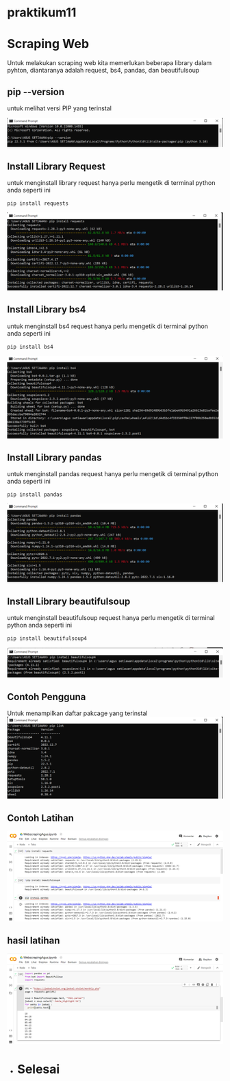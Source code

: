 # praktikum11 
# Scraping Web
Untuk melakukan scraping web kita memerlukan beberapa library dalam pyhton, diantaranya adalah request, bs4, pandas, dan beautifulsoup

## pip --version
untuk melihat versi PIP yang terinstal

![gambar](gambar/0.png)

## Install Library Request
untuk menginstall library request hanya perlu mengetik di terminal python anda seperti ini
```
pip install requests
```
![gambar](gambar/1.png)

## Install Library bs4
untuk menginstall bs4 request hanya perlu mengetik di terminal python anda seperti ini
```
pip install bs4
```
![gambar](gambar/2.png)

## Install Library pandas
untuk menginstall pandas request hanya perlu mengetik di terminal python anda seperti ini
```
pip install pandas
```
![gambar](gambar/3.png)

## Install Library beautifulsoup
untuk menginstall beautifulsoup request hanya perlu mengetik di terminal python anda seperti ini
```
pip install beautifulsoup4
```
![gambar](gambar/4.png)

## Contoh Pengguna
Untuk menampilkan daftar pakcage yang terinstal
![gambar](gambar/5.png)

## Contoh Latihan
![gambar](gambar/6.png)

## hasil latihan
![gambar](gambar/7.png)

- # Selesai
